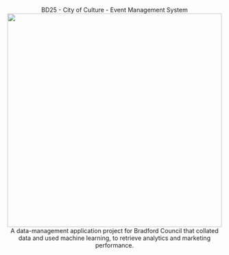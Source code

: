 <p align="center">
  BD25 - City of Culture - Event Management System
  <img src="https://github.com/user-attachments/assets/54fa579e-5cb9-406b-a55e-42e6d22d8a39" width="500">
  A data-management application project for Bradford Council that collated data and used machine learning, to retrieve analytics and marketing performance.
</p>
